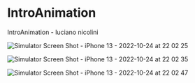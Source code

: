 # IntroAnimation
IntroAnimation - luciano nicolini

![Simulator Screen Shot - iPhone 13 - 2022-10-24 at 22 02 25](https://user-images.githubusercontent.com/20882895/197658161-2e18a7e9-33e5-4c77-9154-d211d5900455.png)

![Simulator Screen Shot - iPhone 13 - 2022-10-24 at 22 02 35](https://user-images.githubusercontent.com/20882895/197658170-53d8a1d1-d59e-40e2-b99c-589c66930e98.png)

![Simulator Screen Shot - iPhone 13 - 2022-10-24 at 22 02 47](https://user-images.githubusercontent.com/20882895/197658177-70a5014e-3b4f-4be6-b50e-a7f46d685ce7.png)
